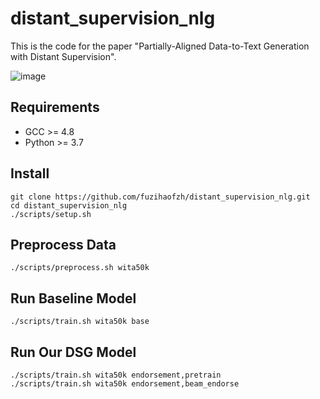 # distant_supervision_nlg
This is the code for the paper "Partially-Aligned Data-to-Text Generation with Distant Supervision".

![image](https://user-images.githubusercontent.com/1419566/94220185-00275900-ff1b-11ea-9c64-1b8fbf777d0c.png)


## Requirements
- GCC >= 4.8
- Python >= 3.7

## Install 
```
git clone https://github.com/fuzihaofzh/distant_supervision_nlg.git
cd distant_supervision_nlg
./scripts/setup.sh
```

## Preprocess Data
```
./scripts/preprocess.sh wita50k
```

## Run Baseline Model
```
./scripts/train.sh wita50k base
```

## Run Our DSG Model
```
./scripts/train.sh wita50k endorsement,pretrain
./scripts/train.sh wita50k endorsement,beam_endorse
```

